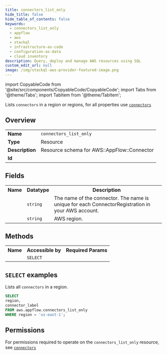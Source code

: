 ```yaml
---
title: connectors_list_only
hide_title: false
hide_table_of_contents: false
keywords:
  - connectors_list_only
  - appflow
  - aws
  - stackql
  - infrastructure-as-code
  - configuration-as-data
  - cloud inventory
description: Query, deploy and manage AWS resources using SQL
custom_edit_url: null
image: /img/stackql-aws-provider-featured-image.png
---
```


import CopyableCode from '@site/src/components/CopyableCode/CopyableCode';
import Tabs from '@theme/Tabs';
import TabItem from '@theme/TabItem';

Lists <code>connectors</code> in a region or regions, for all properties use <a href="/services/serviceName/connectors/"><code>connectors</code></a>

## Overview
<table>
<tbody>
<tr><td><b>Name</b></td><td><code>connectors_list_only</code></td></tr>
<tr><td><b>Type</b></td><td>Resource</td></tr>
<tr><td><b>Description</b></td><td>Resource schema for AWS::AppFlow::Connector</td></tr>
<tr><td><b>Id</b></td><td><CopyableCode code="aws.appflow.connectors_list_only" /></td></tr>
</tbody>
</table>

## Fields
<table>
<tbody>
<tr><th>Name</th><th>Datatype</th><th>Description</th></tr><tr><td><CopyableCode code="connector_label" /></td><td><code>string</code></td><td>The name of the connector. The name is unique for each ConnectorRegistration in your AWS account.</td></tr>
<tr><td><CopyableCode code="region" /></td><td><code>string</code></td><td>AWS region.</td></tr>
</tbody>
</table>

## Methods

<table>
<tbody>
  <tr>
    <th>Name</th>
    <th>Accessible by</th>
    <th>Required Params</th>
  </tr>
  <tr>
    <td><CopyableCode code="list_resources" /></td>
    <td><code>SELECT</code></td>
    <td><CopyableCode code="region" /></td>
  </tr>
</tbody>
</table>

## `SELECT` examples
Lists all <code>connectors</code> in a region.
```sql
SELECT
region,
connector_label
FROM aws.appflow.connectors_list_only
WHERE region = 'us-east-1';
```


## Permissions

For permissions required to operate on the <code>connectors_list_only</code> resource, see <a href="/services/appflow/connectors/#permissions"><code>connectors</code></a>

